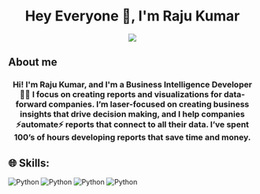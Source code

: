 <h1 align="center">Hey Everyone 👋, I'm Raju Kumar</h1>
<div align="center"> <img src="https://github.com/Rajukumar3108/Rajukumar3108/blob/main/Github.Banner.png"> </div>

## About me
<h3 align="center">Hi! I'm Raju Kumar, and I'm a Business Intelligence Developer 👋🏻
I focus on creating reports and visualizations for data-forward companies.
I’m laser-focused on creating business insights that drive decision making, and I help companies ⚡automate⚡ reports that connect to all their data.
I’ve spent 100’s of hours developing reports that save time and money.

## 🌐 Skills:


![Python](https://img.shields.io/badge/MySQL-00FFFF?style=for-the-badge&logo=MySQL&logoColor=0000FF)   ![Python](https://img.shields.io/badge/Python-FFFF00?style=for-the-badge&logo=Python&logoColor=0000FF) 
![Python](https://img.shields.io/badge/PowerBI-0000FF?style=for-the-badge&logo=PowerBI&logoColor=0000FF) ![Python](https://img.shields.io/badge/EXCEL-FF00FF?style=for-the-badge&logo=EXCEL&logoColor=0000FF) 
